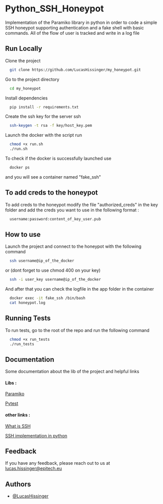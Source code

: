 
# Python_SSH_Honeypot

Implementation of the Paramiko library in python in order to code a simple SSH honeypot supporting authentication and a fake shell with basic commands. All of the flow of user is tracked and write in a log file


## Run Locally

Clone the project

```bash
  git clone https://github.com/LucasHissinger/my_honeypot.git
```

Go to the project directory

```bash
  cd my_honeypot
```

Install dependencies

```bash
  pip install -r requirements.txt
```
Create the ssh key for the server ssh

  ```bash
    ssh-keygen -t rsa -f key/host_key.pem
  ```

Launch the docker with the script run

```bash
  chmod +x run.sh
  ./run.sh
```

To check if the docker is successfully launched use

```bash
  docker ps
```
 and you will see a container named "fake_ssh"

## To add creds to the honeypot
To add creds to the honeypot modify the file "authorized_creds" in the key folder and add the creds you want to use in the following format :

```bash
  username:password:content_of_key_user.pub
```

## How to use
Launch the project and connect to the honeypot with the following command

```bash
  ssh username@ip_of_the_docker
```
or (dont forget to use chmod 400 on your key)
```bash
  ssh -i user_key username@ip_of_the_docker
```

And after that you can check the logfile in the app folder in the container

  ```bash
    docker exec -it fake_ssh /bin/bash
    cat honeypot.log
  ```

## Running Tests

To run tests, go to the root of the repo and run the following command

```bash
  chmod +x run_tests
  ./run_tests
```


## Documentation

Some documentation about the lib of the project and helpful links

#### Libs :
[Paramiko](https://linktodocumentation)

[Pytest](https://linktodocumentation)

#### other links :
[What is SSH](https://www.youtube.com/watch?v=Atbl7D_yPug)

[SSH implementation in python](https://www.youtube.com/watch?v=HO1h57CiF98)
## Feedback

If you have any feedback, please reach out to us at lucas.hissinger@epitech.eu


## Authors

- [@LucasHissinger](https://github.com/LucasHissinger)
